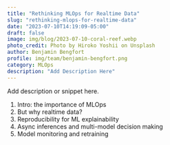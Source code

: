```yaml
---
title: "Rethinking MLOps for Realtime Data"
slug: "rethinking-mlops-for-realtime-data"
date: "2023-07-10T14:19:09-05:00"
draft: false
image: img/blog/2023-07-10-coral-reef.webp
photo_credit: Photo by Hiroko Yoshii on Unsplash
author: Benjamin Bengfort
profile: img/team/benjamin-bengfort.png
category: MLOps
description: "Add Description Here"
---
```


Add description or snippet here.

<!--more-->

1. Intro: the importance of MLOps
2. But why realtime data?
3. Reproducibility for ML explainability
4. Async inferences and multi-model decision making
5. Model monitoring and retraining

